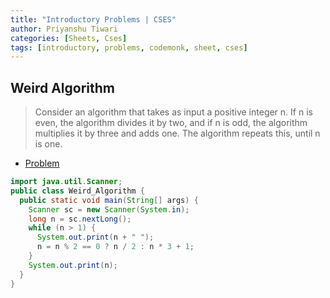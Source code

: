 ```yaml
---
title: "Introductory Problems | CSES"
author: Priyanshu Tiwari
categories: [Sheets, Cses]
tags: [introductory, problems, codemonk, sheet, cses]
---
```


## Weird Algorithm

> Consider an algorithm that takes as input a positive integer n. If n is even, the algorithm divides it by two, and if n is odd, the algorithm multiplies it by three and adds one. The algorithm repeats this, until n is one.

* [Problem](https://cses.fi/problemset/task/1068)

```java
import java.util.Scanner;
public class Weird_Algorithm {
  public static void main(String[] args) {
    Scanner sc = new Scanner(System.in);
    long n = sc.nextLong();
    while (n > 1) {
      System.out.print(n + " ");
      n = n % 2 == 0 ? n / 2 : n * 3 + 1;
    }
    System.out.print(n);
  }
}
```